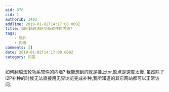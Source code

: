 ```yaml
---
aid: 878
cid: 1
authorID: 1493
addTime: 2019-01-02T14:17:00.000Z
title: 如何翻越法轮功系软件的内墙?
tags:
    - 软件
    - 内墙
comments: []
date: 2019-01-02T14:17:00.000Z
category: 问答
---
```


如何翻越法轮功系软件的内墙? 我能想到的就是挂上tor,缺点是速度太慢. 虽然除了I2P补种的时候无法直接用无界浏览完成补种,我所知道的其它网站都可以正常访问.

